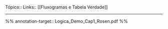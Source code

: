 Tópico::
Links:: [[Fluxogramas e Tabela Verdade]]

---
%%
annotation-target:: Logica_Demo_Cap1_Rosen.pdf
%%